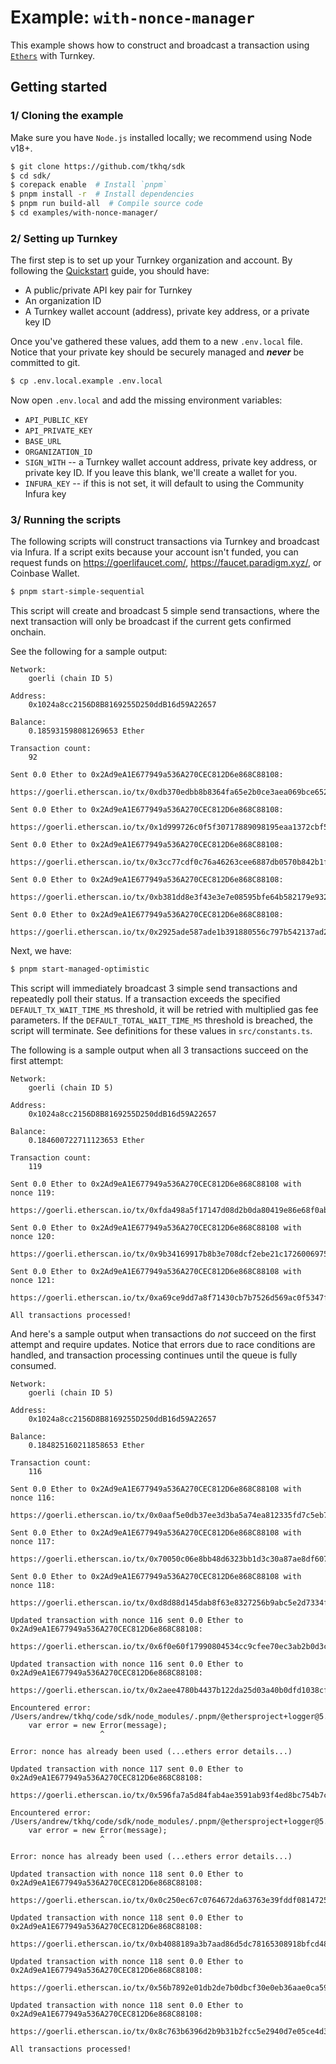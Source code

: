 # Example: `with-nonce-manager`

This example shows how to construct and broadcast a transaction using [`Ethers`](https://docs.ethers.org/v6/api/providers/#Signer) with Turnkey.

## Getting started

### 1/ Cloning the example

Make sure you have `Node.js` installed locally; we recommend using Node v18+.

```bash
$ git clone https://github.com/tkhq/sdk
$ cd sdk/
$ corepack enable  # Install `pnpm`
$ pnpm install -r  # Install dependencies
$ pnpm run build-all  # Compile source code
$ cd examples/with-nonce-manager/
```

### 2/ Setting up Turnkey

The first step is to set up your Turnkey organization and account. By following the [Quickstart](https://docs.turnkey.com/getting-started/quickstart) guide, you should have:

- A public/private API key pair for Turnkey
- An organization ID
- A Turnkey wallet account (address), private key address, or a private key ID

Once you've gathered these values, add them to a new `.env.local` file. Notice that your private key should be securely managed and **_never_** be committed to git.

```bash
$ cp .env.local.example .env.local
```

Now open `.env.local` and add the missing environment variables:

- `API_PUBLIC_KEY`
- `API_PRIVATE_KEY`
- `BASE_URL`
- `ORGANIZATION_ID`
- `SIGN_WITH` -- a Turnkey wallet account address, private key address, or private key ID. If you leave this blank, we'll create a wallet for you.
- `INFURA_KEY` -- if this is not set, it will default to using the Community Infura key

### 3/ Running the scripts

The following scripts will construct transactions via Turnkey and broadcast via Infura. If a script exits because your account isn't funded, you can request funds on https://goerlifaucet.com/, https://faucet.paradigm.xyz/, or Coinbase Wallet.

```bash
$ pnpm start-simple-sequential
```

This script will create and broadcast 5 simple send transactions, where the next transaction will only be broadcast if the current gets confirmed onchain.

See the following for a sample output:

```
Network:
	goerli (chain ID 5)

Address:
	0x1024a8cc2156D8B8169255D250ddB16d59A22657

Balance:
	0.185931598081269653 Ether

Transaction count:
	92

Sent 0.0 Ether to 0x2Ad9eA1E677949a536A270CEC812D6e868C88108:
	https://goerli.etherscan.io/tx/0xdb370edbb8b8364fa65e2b0ce3aea069bce652740817b606745b47452761e20d

Sent 0.0 Ether to 0x2Ad9eA1E677949a536A270CEC812D6e868C88108:
	https://goerli.etherscan.io/tx/0x1d999726c0f5f30717889098195eaa1372cbf515951084e6922d5c2a78121c03

Sent 0.0 Ether to 0x2Ad9eA1E677949a536A270CEC812D6e868C88108:
	https://goerli.etherscan.io/tx/0x3cc77cdf0c76a46263cee6887db0570b842b1f0e1aa600537d82eee858c531e5

Sent 0.0 Ether to 0x2Ad9eA1E677949a536A270CEC812D6e868C88108:
	https://goerli.etherscan.io/tx/0xb381dd8e3f43e3e7e08595bfe64b582179e93243f2b129f3502d782bee5fe7dd

Sent 0.0 Ether to 0x2Ad9eA1E677949a536A270CEC812D6e868C88108:
	https://goerli.etherscan.io/tx/0x2925ade587ade1b391880556c797b542137ad2a269ae3eccf0391054e7b866b1
```

Next, we have:

```bash
$ pnpm start-managed-optimistic
```

This script will immediately broadcast 3 simple send transactions and repeatedly poll their status. If a transaction exceeds the specified `DEFAULT_TX_WAIT_TIME_MS` threshold, it will be retried with multiplied gas fee parameters. If the `DEFAULT_TOTAL_WAIT_TIME_MS` threshold is breached, the script will terminate. See definitions for these values in `src/constants.ts`.

The following is a sample output when all 3 transactions succeed on the first attempt:

```
Network:
	goerli (chain ID 5)

Address:
	0x1024a8cc2156D8B8169255D250ddB16d59A22657

Balance:
	0.184600722711123653 Ether

Transaction count:
	119

Sent 0.0 Ether to 0x2Ad9eA1E677949a536A270CEC812D6e868C88108 with nonce 119:
	https://goerli.etherscan.io/tx/0xfda498a5f17147d08d2b0da80419e86e68f0abd5ba8274941ed2312c869549b6

Sent 0.0 Ether to 0x2Ad9eA1E677949a536A270CEC812D6e868C88108 with nonce 120:
	https://goerli.etherscan.io/tx/0x9b34169917b8b3e708dcf2ebe21c172600697561acc90d9d6be066e3216a0f05

Sent 0.0 Ether to 0x2Ad9eA1E677949a536A270CEC812D6e868C88108 with nonce 121:
	https://goerli.etherscan.io/tx/0xa69ce9dd7a8f71430cb7b7526d569ac0f5347f81203da568e260eccfb8dd725e

All transactions processed!
```

And here's a sample output when transactions do _not_ succeed on the first attempt and require updates. Notice that errors due to race conditions are handled, and transaction processing continues until the queue is fully consumed.

```
Network:
	goerli (chain ID 5)

Address:
	0x1024a8cc2156D8B8169255D250ddB16d59A22657

Balance:
	0.184825160211858653 Ether

Transaction count:
	116

Sent 0.0 Ether to 0x2Ad9eA1E677949a536A270CEC812D6e868C88108 with nonce 116:
	https://goerli.etherscan.io/tx/0x0aaf5e0db37ee3d3ba5a74ea812335fd7c5eb7a84fa1d51ea618c8d46cca8cbe

Sent 0.0 Ether to 0x2Ad9eA1E677949a536A270CEC812D6e868C88108 with nonce 117:
	https://goerli.etherscan.io/tx/0x70050c06e8bb48d6323bb1d3c30a87ae8df6071101d3bab64bb53a640b5ed56e

Sent 0.0 Ether to 0x2Ad9eA1E677949a536A270CEC812D6e868C88108 with nonce 118:
	https://goerli.etherscan.io/tx/0xd8d88d145dab8f63e8327256b9abc5e2d7334f260c868ad03ead1a28ac5e7fd1

Updated transaction with nonce 116 sent 0.0 Ether to 0x2Ad9eA1E677949a536A270CEC812D6e868C88108:
	https://goerli.etherscan.io/tx/0x6f0e60f17990804534cc9cfee70ec3ab2b0d3cadc2b7325c2147f6be3a19e819

Updated transaction with nonce 116 sent 0.0 Ether to 0x2Ad9eA1E677949a536A270CEC812D6e868C88108:
	https://goerli.etherscan.io/tx/0x2aee4780b4437b122da25d03a40b0dfd1038cf69bd2005328a9cce15ea233bc8

Encountered error: /Users/andrew/tkhq/code/sdk/node_modules/.pnpm/@ethersproject+logger@5.7.0/node_modules/@ethersproject/logger/lib/index.js:238
	var error = new Error(message);
                    ^

Error: nonce has already been used (...ethers error details...)

Updated transaction with nonce 117 sent 0.0 Ether to 0x2Ad9eA1E677949a536A270CEC812D6e868C88108:
	https://goerli.etherscan.io/tx/0x596fa7a5d84fab4ae3591ab93f4ed8bc754b7c1fb95174a7dc2d6cae7cceaa25

Encountered error: /Users/andrew/tkhq/code/sdk/node_modules/.pnpm/@ethersproject+logger@5.7.0/node_modules/@ethersproject/logger/lib/index.js:238
	var error = new Error(message);
                    ^

Error: nonce has already been used (...ethers error details...)

Updated transaction with nonce 118 sent 0.0 Ether to 0x2Ad9eA1E677949a536A270CEC812D6e868C88108:
	https://goerli.etherscan.io/tx/0x0c250ec67c0764672da63763e39fddf08147250826491294402ad1f4e118b465

Updated transaction with nonce 118 sent 0.0 Ether to 0x2Ad9eA1E677949a536A270CEC812D6e868C88108:
	https://goerli.etherscan.io/tx/0xb4088189a3b7aad86d5dc78165308918bfcd485efe38f5944fe6d8c9c386b636

Updated transaction with nonce 118 sent 0.0 Ether to 0x2Ad9eA1E677949a536A270CEC812D6e868C88108:
	https://goerli.etherscan.io/tx/0x56b7892e01db2de7b0dbcf30e0eb36aae0ca59db0c24571ac64ce3322eec26a1

Updated transaction with nonce 118 sent 0.0 Ether to 0x2Ad9eA1E677949a536A270CEC812D6e868C88108:
	https://goerli.etherscan.io/tx/0x8c763b6396d2b9b31b2fcc5e2940d7e05ce4d32d897cf7df3f0889fb4eb07f53

All transactions processed!
```

